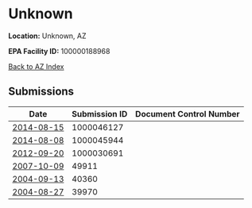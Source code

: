 # Unknown

**Location:** Unknown, AZ

**EPA Facility ID:** 100000188968

[Back to AZ Index](../../index.md)

## Submissions

| Date | Submission ID | Document Control Number |
|------|--------------|-------------------------|
| [2014-08-15](submissions/1000046127.md) | 1000046127 |  |
| [2014-08-08](submissions/1000045944.md) | 1000045944 |  |
| [2012-09-20](submissions/1000030691.md) | 1000030691 |  |
| [2007-10-09](submissions/49911.md) | 49911 |  |
| [2004-09-13](submissions/40360.md) | 40360 |  |
| [2004-08-27](submissions/39970.md) | 39970 |  |
